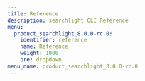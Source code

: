 ```yaml
---
title: Reference
description: searchlight CLI Reference
menu:
  product_searchlight_8.0.0-rc.0:
    identifier: reference
    name: Reference
    weight: 1000
    pre: dropdown
menu_name: product_searchlight_8.0.0-rc.0
---
```

